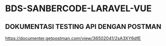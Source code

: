 # BDS-SANBERCODE-LARAVEL-VUE
## DOKUMENTASI TESTING API DENGAN POSTMAN
https://documenter.getpostman.com/view/36502041/2sA3XY6dfE